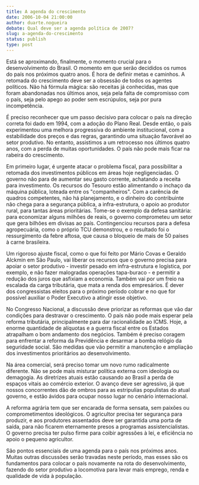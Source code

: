 ```yaml
---
title: A agenda do crescimento
date: 2006-10-04 21:00:00
author: duarte.nogueira
debate: Qual deve ser a agenda política de 2007?
slug: a-agenda-do-crescimento
status: publish 
type: post
---
```


Está se aproximando, finalmente, o momento crucial para o desenvolvimento do Brasil. O momento em que serão decididos os rumos do país nos próximos quatro anos. É hora de definir metas e caminhos. A retomada do crescimento deve ser a obsessão de todos os agentes políticos. Não há fórmula mágica: são receitas já conhecidas, mas que foram abandonadas nos últimos anos, seja pela falta de compromisso com o país, seja pelo apego ao poder sem escrúpulos, seja por pura incompetência.


  
É preciso reconhecer que um passo decisivo para colocar o país na direção correta foi dado em 1994, com a adoção do Plano Real. Desde então, o país experimentou uma melhora progressiva do ambiente institucional, com a estabilidade dos preços e das regras, garantindo uma situação favorável ao setor produtivo. No entanto, assistimos a um retrocesso nos últimos quatro anos, com a perda de muitas oportunidades. O país não pode mais ficar na rabeira do crescimento.


  
Em primeiro lugar, é urgente atacar o problema fiscal, para possibilitar a retomada dos investimentos públicos em áreas hoje negligenciadas. O governo não para de aumentar seu gasto corrente, achatando a receita para investimento. Os recursos do Tesouro estão alimentando o inchaço da máquina pública, loteada entre os "companheiros". Com a carência de quadros competentes, não há planejamento, e o dinheiro do contribuinte não chega para a segurança pública, a infra-estrutura, o apoio ao produtor rural, para tantas áreas prioritárias. Tome-se o exemplo da defesa sanitária: para economizar alguns milhões de reais, o governo comprometeu um setor que gera bilhões em divisas ao país. Contingenciou recursos para a defesa agropecuária, como o próprio TCU demonstrou, e o resultado foi o ressurgimento da febre aftosa, que causa o bloqueio de mais de 50 países à carne brasileira.


  
Um rigoroso ajuste fiscal, como o que foi feito por Mário Covas e Geraldo Alckmin em São Paulo, vai liberar os recursos que o governo precisa para apoiar o setor produtivo - investir pesado em infra-estrutura e logística, por exemplo, e não fazer malogradas operações tapa-buraco - e permitir a redução dos juros que asfixiam a economia. Também vai por um freio na escalada da carga tributária, que mata a renda dos empresários. É dever dos congressistas eleitos para o próximo período cobrar e no que for possível auxiliar o Poder Executivo a atingir esse objetivo.


  
No Congresso Nacional, a discussão deve priorizar as reformas que vão dar condições para destravar o crescimento. O país não pode mais esperar pela reforma tributária, principalmente para dar racionalidade ao ICMS. Hoje, a enorme quantidade de alíquotas e a guerra fiscal entre os Estados atrapalham o bom andamento dos negócios. Também é preciso coragem para enfrentar a reforma da Previdência e desarmar a bomba relógio da seguridade social. São medidas que vão permitir a manutenção e ampliação dos investimentos prioritários ao desenvolvimento.


  
Na área comercial, será preciso tomar um novo rumo radicalmente diferente. Não se pode mais misturar política externa com ideologia ou demagogia. As diretrizes atuais estão causando ao Brasil a perda de espaços vitais ao comércio exterior. O avanço deve ser agressivo, já que nossos concorrentes dão de ombros para as estripulias populistas do atual governo, e estão ávidos para ocupar nosso lugar no cenário internacional.


  
A reforma agrária tem que ser encarada de forma sensata, sem paixões ou comprometimentos ideológicos. O agricultor precisa ter segurança para produzir, e aos produtores assentados deve ser garantida uma porta de saída, para não ficarem eternamente presos a programas assistencialistas. O governo precisa ter pulso firme para coibir agressões à lei, e eficiência no apoio o pequeno agricultor.


  
São pontos essenciais de uma agenda para o país nos próximos anos. Muitas outras discussões serão travadas neste período, mas esses são os fundamentos para colocar o país novamente na rota do desenvolvimento, fazendo do setor produtivo a locomotiva para levar mais emprego, renda e qualidade de vida à população.


  
 


